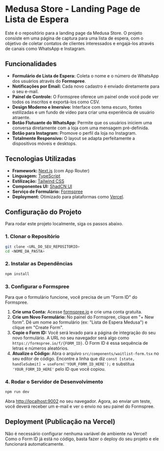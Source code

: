 # Medusa Store - Landing Page de Lista de Espera

Este é o repositório para a landing page da Medusa Store. O projeto consiste em uma página de captura para uma lista de espera, com o objetivo de coletar contatos de clientes interessados e engajá-los através de canais como WhatsApp e Instagram.

## Funcionalidades

- **Formulário de Lista de Espera:** Coleta o nome e o número de WhatsApp dos usuários através do **Formspree**.
- **Notificações por Email:** Cada novo cadastro é enviado diretamente para o seu e-mail.
- **Painel de Controle:** O Formspree oferece um painel onde você pode ver todos os inscritos e exportá-los como CSV.
- **Design Moderno e Imersivo:** Interface com tema escuro, fontes estilizadas e um fundo de vídeo para criar uma experiência de usuário atraente.
- **Botão Flutuante do WhatsApp:** Permite que os usuários iniciem uma conversa diretamente com a loja com uma mensagem pré-definida.
- **Botão para Instagram:** Promove o perfil da loja no Instagram.
- **Totalmente Responsivo:** O layout se adapta perfeitamente a dispositivos móveis e desktops.

## Tecnologias Utilizadas

- **Framework:** [Next.js](https://nextjs.org/) (com App Router)
- **Linguagem:** [TypeScript](https://www.typescriptlang.org/)
- **Estilização:** [Tailwind CSS](https://tailwindcss.com/)
- **Componentes UI:** [ShadCN UI](https://ui.shadcn.com/)
- **Serviço de Formulário:** [Formspree](https://formspree.io/)
- **Deployment:** Otimizado para plataformas como [Vercel](https://vercel.com/).

## Configuração do Projeto

Para rodar este projeto localmente, siga os passos abaixo.

### 1. Clonar o Repositório

```bash
git clone <URL_DO_SEU_REPOSITORIO>
cd <NOME_DA_PASTA>
```

### 2. Instalar as Dependências

```bash
npm install
```

### 3. Configurar o Formspree

Para que o formulário funcione, você precisa de um "Form ID" do Formspree.

1.  **Crie uma Conta:** Acesse [formspree.io](https://formspree.io/) e crie uma conta gratuita.
2.  **Crie um Novo Formulário:** No painel do Formspree, clique em "+ New form". Dê um nome ao formulário (ex: "Lista de Espera Medusa") e clique em "Create Form".
3.  **Copie o Form ID:** Você será levado para a página de integração do seu novo formulário. A URL no seu navegador será algo como `https://formspree.io/f/{FORM_ID}`. O Form ID é essa sequência de letras e números aleatórios.
4.  **Atualize o Código:** Abra o arquivo `src/components/waitlist-form.tsx` no seu editor de código. Encontre a linha que diz `const [state, handleSubmit] = useForm('YOUR_FORM_ID_HERE');` e substitua `'YOUR_FORM_ID_HERE'` pelo ID que você copiou.

### 4. Rodar o Servidor de Desenvolvimento

```bash
npm run dev
```

Abra [http://localhost:9002](http://localhost:9002) no seu navegador. Agora, ao enviar um teste, você deverá receber um e-mail e ver o envio no seu painel do Formspree.

## Deployment (Publicação na Vercel)

Não é necessário configurar nenhuma variável de ambiente na Vercel! Como o Form ID já está no código, basta fazer o deploy do seu projeto e ele funcionará automaticamente.

